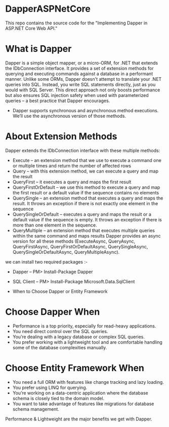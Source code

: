 # DapperASPNetCore
 This repo contains the source code for the "Implementing Dapper in ASP.NET Core Web API." 
# What is Dapper 
 Dapper is a simple object mapper, or a micro-ORM, for .NET that extends the IDbConnection interface. It provides a set of extension methods for querying and executing commands against a database in a performant manner. Unlike some ORMs, Dapper doesn't attempt to translate your .NET queries into SQL. Instead, you write SQL statements directly, just as you would with SQL Server. This direct approach not only boosts performance but also ensures SQL injection safety when used with parameterized queries – a best practice that Dapper encourages.
 
 - Dapper supports synchronous and asynchronous method executions. We’ll use the asynchronous version of those methods.
 # About Extension Methods
  Dapper extends the IDbConnection interface with these multiple methods:

- Execute – an extension method that we use to execute a command one or multiple times and return the number of affected rows
- Query – with this extension method, we can execute a query and map the result
- QueryFirst –  it executes a query and maps the first result
- QueryFirstOrDefault – we use this method to execute a query and map the first result or a default value if the sequence contains no elements
- QuerySingle – an extension method that executes a query and maps the result.  It throws an exception if there is not exactly one element in the sequence
- QuerySingleOrDefault – executes a query and maps the result or a default value if the sequence is empty. It throws an exception if there is more than one element in the sequence.
-  QueryMultiple – an extension method that executes multiple queries within the same command and maps results
Dapper provides an async version for all these methods (ExecuteAsync, QueryAsync, QueryFirstAsync, QueryFirstOrDefaultAsync, QuerySingleAsync, QuerySingleOrDefaultAsync, QueryMultipleAsync).

we can install two required packages :-
- Dapper – PM> Install-Package Dapper
- SQL Client – PM> Install-Package Microsoft.Data.SqlClient

- When to Choose Dapper or Entity Framework
# Choose Dapper When
- Performance is a top priority, especially for read-heavy applications.
- You need direct control over the SQL queries.
- You’re dealing with a legacy database or complex SQL queries.
- You prefer working with a lightweight tool and are comfortable handling some of the database complexities manually.
# Choose Entity Framework When
- You need a full ORM with features like change tracking and lazy loading.
- You prefer using LINQ for querying.
- You’re working on a data-centric application where the database schema is closely tied to the domain model.
- You want to take advantage of features like migrations for database schema management.

Performance & Lightweight are the major benefits we get with Dapper.

 
